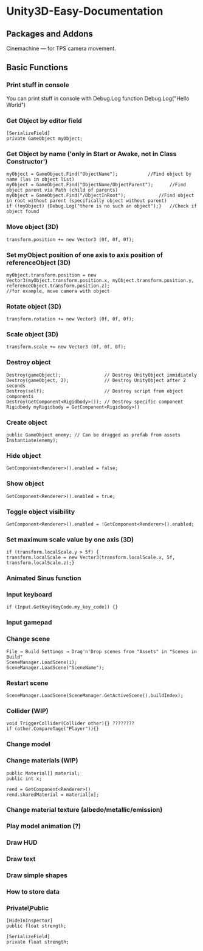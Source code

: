 # Unity3D-Easy-Documentation

## Packages and Addons
Cinemachine — for TPS camera movement.

## Basic Functions
### Print stuff in console
You can print stuff in console with Debug.Log function
	Debug.Log("Hello World") 
### Get Object by editor field
	[SerializeField]
	private GameObject myObject;
### Get Object by name ('only in Start or Awake, not in Class Constructor')
	myObject = GameObject.Find("ObjectName");			//Find object by name (las in object list)
	myObject = GameObject.Find("ObjectName/ObjectParent");		//Find object parent via Path (child of parents)
	myObject = GameObject.Find("/ObjectInRoot"); 			//Find object in root without parent (specifically object without parent)
	if (!myObject) {Debug.Log("there is no such an object");}	//Check if object found

### Move object (3D)
	transform.position += new Vector3 (0f, 0f, 0f);

### Set myObject position of one axis to axis position of referenceObject (3D)
	myObject.transform.position = new Vector3(myObject.transform.position.x, myObject.transform.position.y, referenceObject.transform.position.z);
	//for example, move camera with object

### Rotate object (3D)
	transform.rotation += new Vector3 (0f, 0f, 0f);

### Scale object (3D)
	transform.scale += new Vector3 (0f, 0f, 0f);

### Destroy object
	Destroy(gameObject);				// Destroy UnityObject immidiately
	Destroy(gameObject, 2); 			// Destroy UnityObject after 2 seconds
	Destroy(self);						// Destroy script from object components
	Destroy(GetComponent<Rigidbody>()); // Destroy specific component
	Rigidbody myRigidbody = GetComponent<Rigidbody>()

### Create object
	public GameObject enemy; // Can be dragged as prefab from assets
	Instantiate(enemy);

### Hide object
	GetComponent<Renderer>().enabled = false;

### Show object
	GetComponent<Renderer>().enabled = true;

### Toggle object visibility
 	GetComponent<Renderer>().enabled = !GetComponent<Renderer>().enabled; 

### Set maximum scale value by one axis (3D)
	if (transform.localScale.y > 5f) {
	transform.localScale = new Vector3(transform.localScale.x, 5f, transform.localScale.z);}

### Animated Sinus function


### Input keyboard
	if (Input.GetKey(KeyCode.my_key_code)) {}

### Input gamepad


### Change scene
	File → Build Settings → Drag'n'Drop scenes from "Assets" in "Scenes in Build"
	SceneManager.LoadScene(i);
	SceneManager.LoadScene("SceneName");

### Restart scene
	SceneManager.LoadScene(SceneManager.GetActiveScene().buildIndex);

### Collider (WIP)
	void TriggerCollider(Collider other){} ????????
	if (other.CompareTage("Player")){}


### Change model


### Change materials (WIP)
	public Material[] material;
	public int x;

	rend = GetComponent<Renderer>()
	rend.sharedMaterial = material[x];

### Change material texture (albedo/metallic/emission)



### Play model animation (?)


### Draw HUD


### Draw text


### Draw simple shapes


### How to store data


### Private\Public
	[HideInInspector]
	public float strength;

	[SerializeField]
	private float strength;


